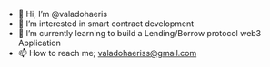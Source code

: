 - 👋 Hi, I’m @valadohaeris
- 👀 I’m interested in smart contract development 
- 🌱 I’m currently learning to build a Lending/Borrow protocol web3 Application 
- 📫 How to reach me; valadohaeriss@gmail.com

<!---
valadohaeris/valadohaeris is a ✨ special ✨ repository because its `README.md` (this file) appears on your GitHub profile.
You can click the Preview link to take a look at your changes.
--->
